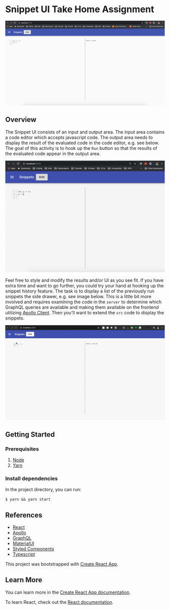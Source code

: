 # Snippet UI Take Home Assignment

![](images/initial_view.png)

## Overview

The Snippet UI consists of an input and output area. The input area contains a code editor which accepts javascript code. The output area needs to display the result of the evaluated code in the code editor, e.g. see below. The goal of this activity is to hook up the `Run` button so that the results of the evaluated code appear in the output area.

![](images/results.gif)

Feel free to style and modify the results and/or UI as you see fit. If you have extra time and want to go further, you could try your hand at hooking up the snippet history feature. The task is to display a list of the previously run snippets the side drawer, e.g. see image below. This is a little bit more involved and requires examining the code in the `server` to determine which GraphQL queries are available and making them available on the frontend utilizing [Apollo Client](https://www.apollographql.com/docs/react/). Then you'll want to extend the `src` code to display the snippets.

![](images/snippet_history.gif)

## Getting Started

### Prerequisites

1. [Node](https://nodejs.org/en/)
2. [Yarn](https://yarnpkg.com/getting-started/install)

### Install dependencies

In the project directory, you can run:

```
$ yarn && yarn start
```

## References

- [React](https://reactjs.org/)
- [Apollo](https://www.apollographql.com/docs/react/)
- [GraphQL](https://graphql.org/)
- [MaterialUI](https://material-ui.com/)
- [Styled Components](https://styled-components.com/docs/basics)
- [Typescript](https://www.typescriptlang.org/)

This project was bootstrapped with [Create React App](https://github.com/facebook/create-react-app).

## Learn More

You can learn more in the [Create React App documentation](https://facebook.github.io/create-react-app/docs/getting-started).

To learn React, check out the [React documentation](https://reactjs.org/).

